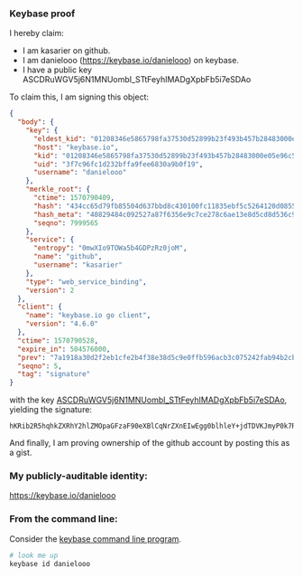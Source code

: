 ### Keybase proof

I hereby claim:

  * I am kasarier on github.
  * I am danielooo (https://keybase.io/danielooo) on keybase.
  * I have a public key ASCDRuWGV5j6N1MNUombI_STtFeyhIMADgXpbFb5i7eSDAo

To claim this, I am signing this object:

```json
{
  "body": {
    "key": {
      "eldest_kid": "01208346e5865798fa37530d52899b23f493b457b28483000e05e96c56f98bb7920c0a",
      "host": "keybase.io",
      "kid": "01208346e5865798fa37530d52899b23f493b457b28483000e05e96c56f98bb7920c0a",
      "uid": "3f7c96fc1d232bffa9fee6830a9b0f19",
      "username": "danielooo"
    },
    "merkle_root": {
      "ctime": 1570790409,
      "hash": "434cc65d79fb85504d637bbd8c430100fc11835ebf5c5264120d0855800286911b79896b1ede6f2658f05676411b9db2abf90ef3ec07ae7859762ccb2402a28d",
      "hash_meta": "40829484c092527a87f6356e9c7ce278c6ae13e8d5cd8d536c904526e629da49",
      "seqno": 7999565
    },
    "service": {
      "entropy": "0mwXIo9TOWa5b4GDPzRz0joM",
      "name": "github",
      "username": "kasarier"
    },
    "type": "web_service_binding",
    "version": 2
  },
  "client": {
    "name": "keybase.io go client",
    "version": "4.6.0"
  },
  "ctime": 1570790528,
  "expire_in": 504576000,
  "prev": "7a1918a30d2f2eb1cfe2b4f38e38d5c9e0ffb596acb3c075242fab94b2cb2b34",
  "seqno": 5,
  "tag": "signature"
}
```

with the key [ASCDRuWGV5j6N1MNUombI_STtFeyhIMADgXpbFb5i7eSDAo](https://keybase.io/danielooo), yielding the signature:

```
hKRib2R5hqhkZXRhY2hlZMOpaGFzaF90eXBlCqNrZXnEIwEgg0blhleY+jdTDVKJmyP0k7RXsoSDAA4F6WxW+Yu3kgwKp3BheWxvYWTESpcCBcQgehkYow0vLrHP4rTzjjjVyeD/tZass8B1JC+rlLLLKzTEIF41ft8k72Xcvw4lm4Q5RSyCJ7DcF/0br9/sGBChfR+xAgHCo3NpZ8RAMWIBsK2oVcBh456vQntAkq7tBPrpKGfItGMwawD2bRtnFuBJ5OjhHYjEanHMhO+FQVnybtVl90Pxk4RVMn3GAKhzaWdfdHlwZSCkaGFzaIKkdHlwZQildmFsdWXEIO6hxQPHvsHbzHo8G2v7OzQelhJMu7FkndKOMNwZawuIo3RhZ80CAqd2ZXJzaW9uAQ==

```

And finally, I am proving ownership of the github account by posting this as a gist.

### My publicly-auditable identity:

https://keybase.io/danielooo

### From the command line:

Consider the [keybase command line program](https://keybase.io/download).

```bash
# look me up
keybase id danielooo
```
